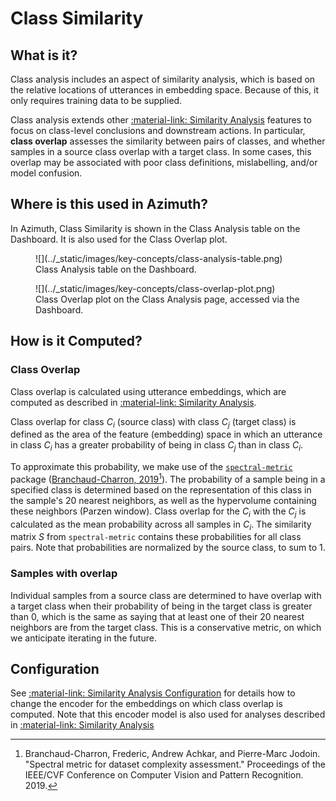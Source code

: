 # Class Similarity

## What is it?

Class analysis includes an aspect of similarity analysis, which is based on the relative locations of utterances in embedding space. Because of this, it only requires training data to be supplied.

Class analysis extends other
[:material-link: Similarity Analysis](./similarity.md) features to
focus on class-level conclusions and downstream actions. In particular, **class overlap**
assesses the similarity between pairs of classes, and whether samples in a source class overlap
with a target class. In some cases, this overlap may be associated with poor class definitions,
mislabelling, and/or model confusion.

## Where is this used in Azimuth?

In Azimuth, Class Similarity is shown in the Class Analysis table on the Dashboard. It is also
used for the Class Overlap plot.

<figure markdown>
![](../_static/images/key-concepts/class-analysis-table.png)
<figcaption>
Class Analysis table on the Dashboard.
</figcaption>
</figure>

<figure markdown>
![](../_static/images/key-concepts/class-overlap-plot.png)
<figcaption>
Class Overlap plot on the Class Analysis page, accessed via the Dashboard.
</figcaption>
</figure>

## How is it Computed?

### Class Overlap

Class overlap is calculated using utterance embeddings, which are computed as described in
[:material-link: Similarity Analysis](./similarity.md).

Class overlap for class *C<sub>i</sub>* (source class) with class *C<sub>j</sub>* (target class) is
defined as the area of the feature (embedding) space in which an utterance in class
*C<sub>i</sub>* has a greater probability of being in class *C<sub>j</sub>* than in class
*C<sub>i</sub>*.

To approximate this probability, we make use of the
[`spectral-metric`](https://github.com/Dref360/spectral-metric) package
([Branchaud-Charron, 2019](https://arxiv.org/abs/1905.07299)[^1]). The probability of a sample
being in a specified class is determined based on the representation of this class in the
sample's 20 nearest neighbors, as well as the hypervolume containing these neighbors (Parzen
window). Class overlap for the *C<sub>i</sub>* with the *C<sub>j</sub>* is calculated as the mean
probability across all samples in *C<sub>i</sub>*. The similarity matrix *S* from `spectral-metric`
contains these probabilities for all class pairs. Note that probabilities are normalized by the
source class, to sum to 1.

### Samples with overlap

Individual samples from a source class are determined to have overlap with a target class when
their probability of being in the target class is greater than 0, which is the same as saying
that at least one of their 20 nearest neighbors are from the target class. This is a
conservative metric, on which we anticipate iterating in the future.

## Configuration

See
[:material-link: Similarity Analysis Configuration](
../reference/configuration/analyses/similarity.md)
for details how to change the encoder for the embeddings on which class overlap is computed.
Note that this encoder model is also used for analyses described in
[:material-link: Similarity Analysis](./similarity.md)

[^1]: Branchaud-Charron, Frederic, Andrew Achkar, and Pierre-Marc Jodoin. "Spectral metric for
dataset complexity assessment." Proceedings of the IEEE/CVF Conference on Computer Vision and
Pattern Recognition. 2019.